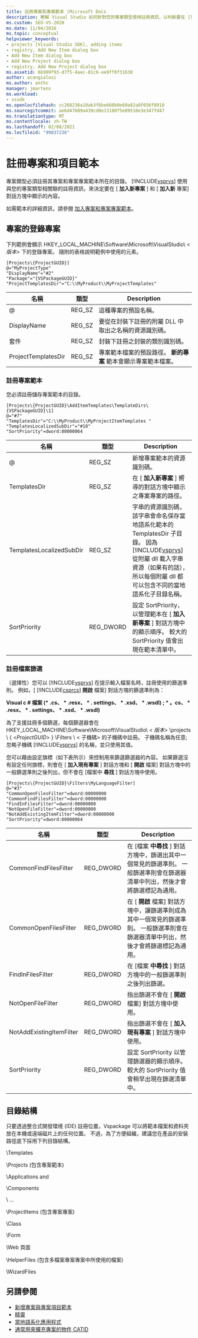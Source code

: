 ```yaml
---
title: 註冊專案和專案範本 |Microsoft Docs
description: 瞭解 Visual Studio 如何針對您的專案類型使用註冊資訊，以判斷要在 [加入新專案] 和 [加入新專案] 對話方塊中顯示的內容。
ms.custom: SEO-VS-2020
ms.date: 11/04/2016
ms.topic: conceptual
helpviewer_keywords:
- projects [Visual Studio SDK], adding items
- registry, Add New Item dialog box
- Add New Item dialog box
- Add New Project dialog box
- registry, Add New Project dialog box
ms.assetid: 6b909f93-d7f5-4aec-81c6-ee9ff0f31638
author: acangialosi
ms.author: anthc
manager: jmartens
ms.workload:
- vssdk
ms.openlocfilehash: cc268236a10ab3f6be660b0e69a82a8f656f8910
ms.sourcegitcommit: ae6d47b09a439cd0e13180f5e89510e3e347fd47
ms.translationtype: MT
ms.contentlocale: zh-TW
ms.lasthandoff: 02/08/2021
ms.locfileid: "99837236"
---
```

# <a name="registering-project-and-item-templates"></a>註冊專案和項目範本
專案類型必須註冊其專案和專案專案範本所在的目錄。 [!INCLUDE[vsprvs](../../code-quality/includes/vsprvs_md.md)] 使用與您的專案類型相關聯的註冊資訊，來決定要在 [ **加入新專案** ] 和 [ **加入新** 專案] 對話方塊中顯示的內容。

 如需範本的詳細資訊，請參閱 [加入專案和專案專案範本](../../extensibility/internals/adding-project-and-project-item-templates.md)。

## <a name="registry-entries-for-projects"></a>專案的登錄專案
 下列範例會顯示 HKEY_LOCAL_MACHINE\Software\Microsoft\VisualStudio\\ < *版本*> 下的登錄專案。 隨附的表格說明範例中使用的元素。

```
[Projects\{ProjectGUID}]
@="MyProjectType"
"DisplayName"="#2"
"Package"="{VSPackageGUID}"
"ProjectTemplatesDir"="C:\\MyProduct\\MyProjectTemplates"
```

|名稱|類型|Description|
|----------|----------|-----------------|
|@|REG_SZ|這種專案的預設名稱。|
|DisplayName|REG_SZ|要從在封裝下註冊的附屬 DLL 中取出之名稱的資源識別碼。|
|套件|REG_SZ|封裝下註冊之封裝的類別識別碼。|
|ProjectTemplatesDir|REG_SZ|專案範本檔案的預設路徑。 **新的專案** 範本會顯示專案範本檔案。|

### <a name="registering-item-templates"></a>註冊專案範本
 您必須註冊儲存專案範本的目錄。

```
[Projects\{ProjectGUID}\AddItemTemplates\TemplateDirs\{VSPackageGUID}\1]
@="#7"
"TemplatesDir"="C:\\MyProduct\\MyProjectItemTemplates "
"TemplatesLocalizedSubDir"="#10"
"SortPriority"=dword:00000064
```

| 名稱 | 類型 | Description |
|--------------------------|-----------| - |
| @ | REG_SZ | 新增專案範本的資源識別碼。 |
| TemplatesDir | REG_SZ | 在 [ **加入新專案** ] 嚮導的對話方塊中顯示之專案專案的路徑。 |
| TemplatesLocalizedSubDir | REG_SZ | 字串的資源識別碼，該字串會命名保存當地語系化範本的 TemplatesDir 子目錄。 因為 [!INCLUDE[vsprvs](../../code-quality/includes/vsprvs_md.md)] 從附屬 dll 載入字串資源（如果有的話），所以每個附屬 dll 都可以包含不同的當地語系化子目錄名稱。 |
| SortPriority | REG_DWORD | 設定 SortPriority，以管理範本在 [ **加入新專案** ] 對話方塊中的顯示順序。 較大的 SortPriority 值會出現在範本清單中。 |

### <a name="registering-file-filters"></a>註冊檔案篩選
 （選擇性）您可以 [!INCLUDE[vsprvs](../../code-quality/includes/vsprvs_md.md)] 在提示輸入檔案名時，註冊使用的篩選準則。 例如，[ [!INCLUDE[csprcs](../../data-tools/includes/csprcs_md.md)] **開啟** 檔案] 對話方塊的篩選準則為：

 **Visual c # 檔案 (\* .cs、 \* .resx、 \* . settings、 \* .xsd、 \* .wsdl) ; \* 。cs、 \* .resx、 \* . settings、 \* .xsd、 \* .wsdl)**

 為了支援註冊多個篩選，每個篩選器會在 HKEY_LOCAL_MACHINE\Software\Microsoft\VisualStudio\\ < *版本*> \projects \\ { \<*ProjectGUID*> } \Filters \\ < 子機碼> 的子機碼中註冊。 子機碼名稱為任意;忽略子機碼 [!INCLUDE[vsprvs](../../code-quality/includes/vsprvs_md.md)] 的名稱，並只使用其值。

 您可以藉由設定旗標（如下表所示）來控制用來篩選篩選器的內容。 如果篩選沒有設定任何旗標，則會在 [ **加入現有專案** ] 對話方塊和 [ **開啟** 檔案] 對話方塊中的一般篩選準則之後列出，但不會在 [檔案中 **尋找** ] 對話方塊中使用。

```
[Projects\{ProjectGUID}\Filters\MyLanguageFilter]
@="#3"
"CommonOpenFilesFilter"=dword:00000000
"CommonFindFilesFilter"=dword:00000000
"FindInFilesFilter"=dword:00000000
"NotOpenFileFilter"=dword:00000000
"NotAddExistingItemFilter"=dword:00000000
"SortPriority"=dword:00000064
```

|名稱|類型|Description|
|----------|----------|-----------------|
|CommonFindFilesFilter|REG_DWORD|在 [檔案 **中尋找** ] 對話方塊中，篩選出其中一個常見的篩選準則。 一般篩選準則會在篩選器清單中列出，然後才會將篩選標記為通用。|
|CommonOpenFilesFilter|REG_DWORD|在 [ **開啟** 檔案] 對話方塊中，讓篩選準則成為其中一個常見的篩選準則。 一般篩選準則會在篩選器清單中列出，然後才會將篩選標記為通用。|
|FindInFilesFilter|REG_DWORD|在 [檔案 **中尋找** ] 對話方塊中的一般篩選準則之後列出篩選。|
|NotOpenFileFilter|REG_DWORD|指出篩選不會在 [ **開啟** 檔案] 對話方塊中使用。|
|NotAddExistingItemFilter|REG_DWORD|指出篩選不會在 [ **加入現有專案** ] 對話方塊中使用。|
|SortPriority|REG_DWORD|設定 SortPriority 以管理篩選器的顯示順序。 較大的 SortPriority 值會稍早出現在篩選清單中。|

## <a name="directory-structure"></a>目錄結構
 只要透過整合式開發環境 (IDE) 註冊位置，Vspackage 可以將範本檔案和資料夾放在本機或遠端磁片上的任何位置。 不過，為了方便組織，建議您在產品的安裝路徑底下採用下列目錄結構。

 \Templates

 \Projects (包含專案範本) 

 \Applications and

 \Components

 \ ...

 \ProjectItems (包含專案專案) 

 \Class

 \Form

 \Web 頁面

 \HelperFiles (包含多檔案專案專案中所使用的檔案) 

 \WizardFiles

## <a name="see-also"></a>另請參閱

- [新增專案與專案項目範本](../../extensibility/internals/adding-project-and-project-item-templates.md)
- [精靈](../../extensibility/internals/wizards.md)
- [當地語系化應用程式](../../ide/globalizing-and-localizing-applications.md)
- [通常用來擴充專案的物件 CATID](../../extensibility/internals/catids-for-objects-that-are-typically-used-to-extend-projects.md)
